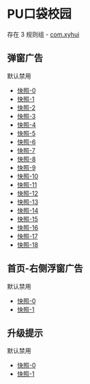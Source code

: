 # PU口袋校园

存在 3 规则组 - [com.xyhui](/src/apps/com.xyhui.ts)

## 弹窗广告

默认禁用

- [快照-0](https://i.gkd.li/import/12643276)
- [快照-1](https://i.gkd.li/import/12868503)
- [快照-2](https://i.gkd.li/import/12646420)
- [快照-3](https://i.gkd.li/import/13259194)
- [快照-4](https://i.gkd.li/import/12642482)
- [快照-5](https://i.gkd.li/import/12646519)
- [快照-6](https://i.gkd.li/import/12868369)
- [快照-7](https://i.gkd.li/import/12646541)
- [快照-8](https://i.gkd.li/import/13695488)
- [快照-9](https://i.gkd.li/import/12793180)
- [快照-10](https://i.gkd.li/import/12646347)
- [快照-11](https://i.gkd.li/import/12793157)
- [快照-12](https://i.gkd.li/import/12793177)
- [快照-13](https://i.gkd.li/import/12868157)
- [快照-14](https://i.gkd.li/import/13348807)
- [快照-15](https://i.gkd.li/import/13259196)
- [快照-16](https://i.gkd.li/import/13259198)
- [快照-17](https://i.gkd.li/import/13259183)
- [快照-18](https://i.gkd.li/import/13458692)

## 首页-右侧浮窗广告

默认禁用

- [快照-0](https://i.gkd.li/import/12846543)
- [快照-1](https://i.gkd.li/import/12868119)

## 升级提示

默认禁用

- [快照-0](https://i.gkd.li/import/12908853)
- [快照-1](https://i.gkd.li/import/12908865)
